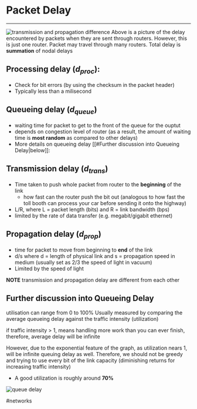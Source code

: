 # Packet Delay
---
![transmission and propagation difference](images/packet_delay.png)
Above is a picture of the delay encountered by packets when they are sent through routers. However, this is just one router. Packet may travel through many routers. Total delay is **summation** of nodal delays

## Processing delay ($d_{proc}$):
- Check for bit errors (by using the checksum in the packet header)
- Typically less than a milisecond

## Queueing delay ($d_{queue}$)
- waiting time for packet to get to the front of the queue for the ouptut
- depends on congestion level of router (as a result, the amount of waiting time is **most random** as compared to other delays)
- More details on queueing delay [[#Further discussion into Queueing Delay|below]]:

## Transmission delay ($d_{trans}$)
- Time taken to push whole packet from router to the **beginning** of the link
	- how fast can the router push the bit out (analogous to how fast the toll booth can process your car before sending it onto the highway)
- L/R, where L = packet length (bits) and R = link bandwidth (bps)
- limited by the rate of data transfer (e.g. megabit/gigabit ethernet)

## Propagation delay ($d_{prop}$) 
- time for packet to move from beginning to **end** of the link
- d/s where d = length of physical link and s = propagation speed in medium (usually set as 2/3 the speed of light in vacuum)
- Limited by the speed of light

**NOTE** transmission and propagation delay are different from each other 


## Further discussion into Queueing Delay
utilisation can range from 0 to 100%
Usually measured by comparing the average queueing delay against the traffic intensity (utilization)

if traffic intensity > 1, means handling more work than you can ever finish, therefore, average delay will be infinite

However, due to the exponential feature of the graph, as utilization nears 1, will be infinite queuing delay as well. Therefore, we should not be greedy and trying to use every bit of the link capacity (diminishing returns for increasing traffic intensity)
- A good utilization is roughly around **70%**

![queue delay](images/queue_delay.png)

#networks 